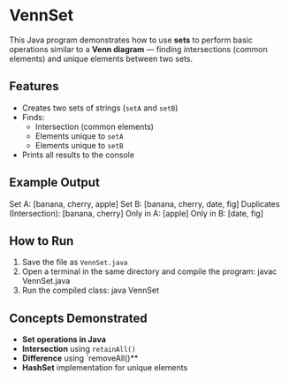 # VennSet

This Java program demonstrates how to use **sets** to perform basic operations similar to a **Venn diagram** — finding intersections (common elements) and unique elements between two sets.

## Features
- Creates two sets of strings (`setA` and `setB`)
- Finds:
  - Intersection (common elements)
  - Elements unique to `setA`
  - Elements unique to `setB`
- Prints all results to the console

## Example Output
Set A: [banana, cherry, apple]
Set B: [banana, cherry, date, fig]
Duplicates (Intersection): [banana, cherry]
Only in A: [apple]
Only in B: [date, fig]


## How to Run
1. Save the file as `VennSet.java`
2. Open a terminal in the same directory and compile the program:
javac VennSet.java
3. Run the compiled class:
java VennSet


## Concepts Demonstrated
- **Set operations in Java**
- **Intersection** using `retainAll()`
- **Difference** using `removeAll()**
- **HashSet** implementation for unique elements
